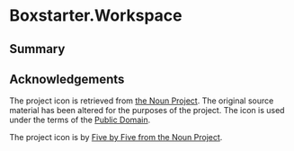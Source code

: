 # Boxstarter.Workspace

## Summary

## Acknowledgements

The project icon is retrieved from [the Noun Project](docs/icon/icon.json). The original source material has been altered for the purposes of the project. The icon is used under the terms of the [Public Domain](https://creativecommons.org/publicdomain/zero/1.0/).

The project icon is by [Five by Five from the Noun Project](https://thenounproject.com/term/startup/38246/).